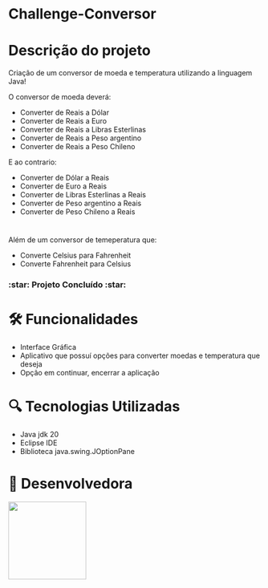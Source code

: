 <h1>
  Challenge-Conversor
</h1>

# Descrição do projeto
Criação de um conversor de moeda e temperatura utilizando a linguagem Java!

  O conversor de moeda deverá:
- Converter de Reais a Dólar
- Converter de Reais a Euro
- Converter de Reais a Libras Esterlinas
- Converter de Reais a Peso argentino
- Converter de Reais a Peso Chileno

E ao contrario:

- Converter de Dólar a Reais
- Converter de Euro a Reais
- Converter de Libras Esterlinas a Reais
- Converter de Peso argentino a  Reais
- Converter de Peso Chileno a Reais

#

Além de um conversor de temeperatura que:

  - Converte Celsius para Fahrenheit
  - Converte Fahrenheit para Celsius

<h3> :star: Projeto Concluído :star: </h3>

# 🛠️ Funcionalidades 

- Interface Gráfica
- Aplicativo que possuí opções para converter moedas e temperatura que deseja
- Opção em continuar, encerrar a aplicação

# 🔍 Tecnologias Utilizadas 

- Java jdk 20
- Eclipse IDE
- Biblioteca java.swing.JOptionPane

# 💮 Desenvolvedora

<div>
  <img src="https://github.com/anaflaviacv/Challenge-Conversor/assets/129443378/5a344d4d-2f19-4aa9-a3ae-f9de55fb48a3.png" width=155 />
</div>






